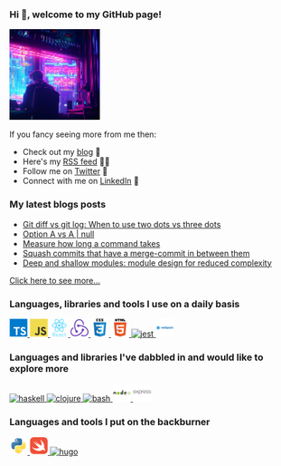 ### Hi 👋, welcome to my GitHub page!

<img alt="" src="./programmer.png" height="160" width="160">

If you fancy seeing more from me then:

- Check out my [blog](https://vladimirzdrazil.com/) 📝
- Here's my [RSS feed](https://vladimirzdrazil.com/index.xml) 📝🔔
- Follow me on [Twitter](https://twitter.com/vlzdr) 💬
- Connect with me on [LinkedIn](https://www.linkedin.com/in/vladimirzdrazil) 👔

### My latest blogs posts

<!-- BLOG-POST-LIST:START -->
- [Git diff vs git log: When to use two dots vs three dots](https://vladimirzdrazil.com/til/git/difference-between-two-three-dots/)
- [Option A vs A | null](https://vladimirzdrazil.com/posts/option-a-a-null/)
- [Measure how long a command takes](https://vladimirzdrazil.com/til/terminal/time-command/)
- [Squash commits that have a merge-commit in between them](https://vladimirzdrazil.com/til/git/squashing-commits-with-merge-commit-in-between-them/)
- [Deep and shallow modules: module design for reduced complexity](https://vladimirzdrazil.com/posts/deep-shallow-modules/)
<!-- BLOG-POST-LIST:END -->

[Click here to see more…](https://vladimirzdrazil.com/)

<h3 align="left">Languages, libraries and tools I use on a daily basis</h3>

<p align="left">
  <a href="https://www.typescriptlang.org/" target="_blank" rel="noreferrer">
    <img
      src="https://raw.githubusercontent.com/devicons/devicon/master/icons/typescript/typescript-original.svg"
      alt="typescript"
      width="32"
      height="32"
    />
  </a>
  <a
    href="https://developer.mozilla.org/en-US/docs/Web/JavaScript"
    target="_blank"
    rel="noreferrer"
  >
    <img
      src="https://raw.githubusercontent.com/devicons/devicon/master/icons/javascript/javascript-original.svg"
      alt="javascript"
      width="32"
      height="32"
    />
  </a>
  <a href="https://reactjs.org/" target="_blank" rel="noreferrer">
    <img
      src="https://raw.githubusercontent.com/devicons/devicon/master/icons/react/react-original-wordmark.svg"
      alt="react"
      width="32"
      height="32"
    />
  </a>
  <a href="https://redux.js.org" target="_blank" rel="noreferrer">
    <img
      src="https://raw.githubusercontent.com/devicons/devicon/master/icons/redux/redux-original.svg"
      alt="redux"
      width="32"
      height="32"
    />
  </a>
  <a href="https://developer.mozilla.org/en-US/docs/Web/CSS" target="_blank" rel="noreferrer">
    <img
      src="https://raw.githubusercontent.com/devicons/devicon/master/icons/css3/css3-original-wordmark.svg"
      alt="css3"
      width="32"
      height="32"
    />
  </a>
   <a href="https://developer.mozilla.org/en-US/docs/Web/HTML" target="_blank" rel="noreferrer">
<img
      src="https://raw.githubusercontent.com/devicons/devicon/master/icons/html5/html5-original-wordmark.svg"
      alt="html5"
      width="32"
      height="32"
    />
  </a>
  <a href="https://jestjs.io" target="_blank" rel="noreferrer">
    <img
      src="https://www.vectorlogo.zone/logos/jestjsio/jestjsio-icon.svg"
      alt="jest"
      width="32"
      height="32"
    />
  </a>
  <a href="https://webpack.js.org" target="_blank" rel="noreferrer">
    <img
      src="https://raw.githubusercontent.com/devicons/devicon/d00d0969292a6569d45b06d3f350f463a0107b0d/icons/webpack/webpack-original-wordmark.svg"
      alt="webpack"
      width="32"
      height="32"
    />
  </a>
</p>

<h3 align="left">Languages and libraries I've dabbled in and would like to explore more</h3>

<p align="left">
  <a href="https://www.haskell.org/" target="_blank" rel="noreferrer">
    <img
      src="https://upload.wikimedia.org/wikipedia/commons/1/1c/Haskell-Logo.svg"
      alt="haskell"
      width="32"
      height="32"
    />
  </a>
  <a href="https://clojure.org/" target="_blank" rel="noreferrer">
    <img
      src="https://upload.wikimedia.org/wikipedia/commons/5/5d/Clojure_logo.svg"
      alt="clojure"
      width="32"
      height="32"
    />
  </a>
  <a href="https://www.gnu.org/software/bash/" target="_blank" rel="noreferrer">
    <img
      src="https://www.vectorlogo.zone/logos/gnu_bash/gnu_bash-icon.svg"
      alt="bash"
      width="32"
      height="32"
    />
  </a>
  <a href="https://nodejs.org" target="_blank" rel="noreferrer">
    <img
      src="https://raw.githubusercontent.com/devicons/devicon/master/icons/nodejs/nodejs-original-wordmark.svg"
      alt="nodejs"
      width="32"
      height="32"
    />
  </a>
  <a href="https://expressjs.com" target="_blank" rel="noreferrer">
    <img
      src="https://raw.githubusercontent.com/devicons/devicon/master/icons/express/express-original-wordmark.svg"
      alt="express"
      width="32"
      height="32"
    />
  </a>
</p>

<h3 align="left">Languages and tools I put on the backburner</h3>
<p align="left">
  <a href="https://www.python.org" target="_blank" rel="noreferrer">
    <img
      src="https://raw.githubusercontent.com/devicons/devicon/master/icons/python/python-original.svg"
      alt="python"
      width="32"
      height="32"
    />
  </a>
  <a href="https://developer.apple.com/swift/" target="_blank" rel="noreferrer">
    <img
      src="https://raw.githubusercontent.com/devicons/devicon/master/icons/swift/swift-original.svg"
      alt="swift"
      width="32"
      height="32"
    />
  </a>
  <a href="https://gohugo.io/" target="_blank" rel="noreferrer">
    <img
      src="https://api.iconify.design/logos-hugo.svg"
      alt="hugo"
      width="32"
      height="32"
    />
  </a>
</p>
